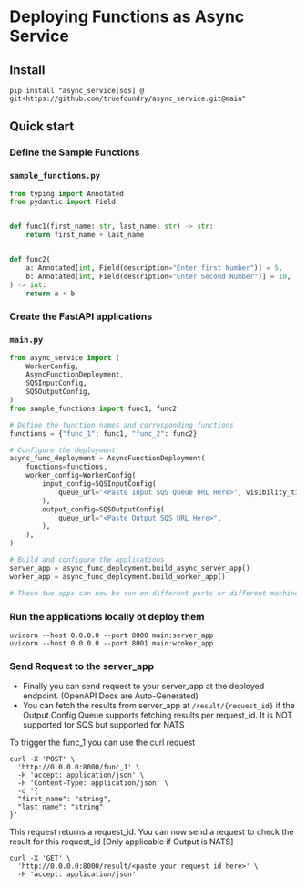 # Deploying Functions as Async Service

## Install
```console
pip install "async_service[sqs] @ git+https://github.com/truefoundry/async_service.git@main"
```

## Quick start

### Define the Sample Functions
### `sample_functions.py`
```python
from typing import Annotated
from pydantic import Field


def func1(first_name: str, last_name: str) -> str:
    return first_name + last_name


def func2(
    a: Annotated[int, Field(description="Enter first Number")] = 5,
    b: Annotated[int, Field(description="Enter Second Number")] = 10,
) -> int:
    return a + b
```

### Create the FastAPI applications
### `main.py`
```python
from async_service import (
    WorkerConfig,
    AsyncFunctionDeployment,
    SQSInputConfig,
    SQSOutputConfig,
)
from sample_functions import func1, func2

# Define the function names and corresponding functions
functions = {"func_1": func1, "func_2": func2}

# Configure the deployment
async_func_deployment = AsyncFunctionDeployment(
    functions=functions,
    worker_config=WorkerConfig(
        input_config=SQSInputConfig(
            queue_url="<Paste Input SQS Queue URL Here>", visibility_timeout=10
        ),
        output_config=SQSOutputConfig(
            queue_url="<Paste Output SQS URL Here>",
        ),
    ),
)

# Build and configure the applications
server_app = async_func_deployment.build_async_server_app()
worker_app = async_func_deployment.build_worker_app()

# These two apps can now be run on different ports or different machines.
```

### Run the applications locally ot deploy them
```
uvicorn --host 0.0.0.0 --port 8000 main:server_app
uvicorn --host 0.0.0.0 --port 8001 main:wroker_app
```

### Send Request to the server_app

* Finally you can send request to your server_app at the deployed endpoint. (OpenAPI Docs are Auto-Generated)
* You can fetch the results from server_app at `/result/{request_id}` if the Output Config Queue supports fetching results per request_id. It is NOT supported for SQS but supported for NATS

To trigger the func_1 you can use the curl request
```
curl -X 'POST' \
  'http://0.0.0.0:8000/func_1' \
  -H 'accept: application/json' \
  -H 'Content-Type: application/json' \
  -d '{
  "first_name": "string",
  "last_name": "string"
}'
```

This request returns a request_id.
You can now send a request to check the result for this request_id [Only applicable if Output is NATS]

```
curl -X 'GET' \
  'http://0.0.0.0:8000/result/<paste your request id here>' \
  -H 'accept: application/json'
```
